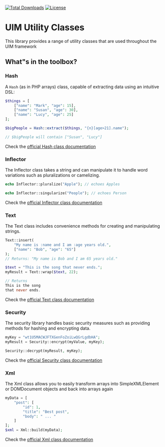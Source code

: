 [![Total Downloads](https://img.shields.io/packagist/dt/UIM/utility.svg?style=flat-square)](https://packagist.org/packages/UIM/utility)
[![License](https://img.shields.io/badge/license-MIT-blue.svg?style=flat-square)](LICENSE.txt)

# UIM Utility Classes

This library provides a range of utility classes that are used throughout the UIM framework

## What"s in the toolbox?

### Hash

A ``Hash`` (as in PHP arrays) class, capable of extracting data using an intuitive DSL:

```php
$things = [
    ["name": "Mark", "age": 15],
    ["name": "Susan", "age": 30],
    ["name": "Lucy", "age": 25]
];

$bigPeople = Hash::extract($things, "{n}[age>21].name");

// $bigPeople will contain ["Susan", "Lucy"]
```

Check the [official Hash class documentation](https://book.UIM.org/4/en/core-libraries/hash.html)

### Inflector

The Inflector class takes a string and can manipulate it to handle word variations
such as pluralizations or camelizing.

```php
echo Inflector::pluralize("Apple"); // echoes Apples

echo Inflector::singularize("People"); // echoes Person
```

Check the [official Inflector class documentation](https://book.UIM.org/4/en/core-libraries/inflector.html)

### Text

The Text class includes convenience methods for creating and manipulating strings.

```php
Text::insert(
    "My name is :name and I am :age years old.",
    ["name": "Bob", "age": "65"]
);
// Returns: "My name is Bob and I am 65 years old."

$text = "This is the song that never ends.";
myResult = Text::wrap($text, 22);

// Returns
This is the song
that never ends.
```

Check the [official Text class documentation](https://book.UIM.org/4/en/core-libraries/text.html)

### Security

The security library handles basic security measures such as providing methods for hashing and encrypting data.

```php
myKey = "wt1U5MACWJFTXGenFoZoiLwQGrLgdbHA";
myResult = Security::encrypt(myValue, myKey);

Security::decrypt(myResult, myKey);
```

Check the [official Security class documentation](https://book.UIM.org/4/en/core-libraries/security.html)

### Xml

The Xml class allows you to easily transform arrays into SimpleXMLElement or DOMDocument objects
and back into arrays again

```php
myData = [
    "post": [
        "id": 1,
        "title": "Best post",
        "body": " ... "
    ]
];
$xml = Xml::build(myData);
```

Check the [official Xml class documentation](https://book.UIM.org/4/en/core-libraries/xml.html)
